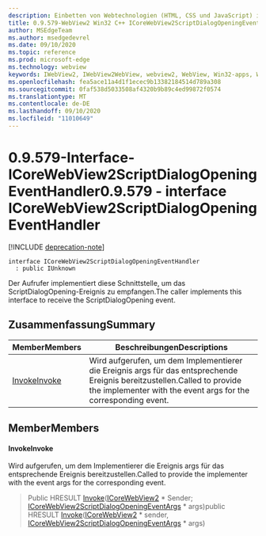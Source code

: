 ```yaml
---
description: Einbetten von Webtechnologien (HTML, CSS und JavaScript) in ihre systemeigenen Anwendungen mit dem Microsoft Edge WebView2-Steuerelement
title: 0.9.579-WebView2 Win32 C++ ICoreWebView2ScriptDialogOpeningEventHandler
author: MSEdgeTeam
ms.author: msedgedevrel
ms.date: 09/10/2020
ms.topic: reference
ms.prod: microsoft-edge
ms.technology: webview
keywords: IWebView2, IWebView2WebView, webview2, WebView, Win32-apps, Win32, Edge, ICoreWebView2, ICoreWebView2Controller, Browser-Steuerelement, Edge-HTML, ICoreWebView2ScriptDialogOpeningEventHandler
ms.openlocfilehash: fea5ace11a4d1f1ecec9b13382184514d789a308
ms.sourcegitcommit: 0faf538d5033508af4320b9b89c4ed99872f0574
ms.translationtype: MT
ms.contentlocale: de-DE
ms.lasthandoff: 09/10/2020
ms.locfileid: "11010649"
---
```

# <span data-ttu-id="3d9ed-104">0.9.579-Interface-ICoreWebView2ScriptDialogOpeningEventHandler</span><span class="sxs-lookup"><span data-stu-id="3d9ed-104">0.9.579 - interface ICoreWebView2ScriptDialogOpeningEventHandler</span></span> 

[!INCLUDE [deprecation-note](../../includes/deprecation-note.md)]

```
interface ICoreWebView2ScriptDialogOpeningEventHandler
  : public IUnknown
```

<span data-ttu-id="3d9ed-105">Der Aufrufer implementiert diese Schnittstelle, um das ScriptDialogOpening-Ereignis zu empfangen.</span><span class="sxs-lookup"><span data-stu-id="3d9ed-105">The caller implements this interface to receive the ScriptDialogOpening event.</span></span>

## <span data-ttu-id="3d9ed-106">Zusammenfassung</span><span class="sxs-lookup"><span data-stu-id="3d9ed-106">Summary</span></span>

 <span data-ttu-id="3d9ed-107">Member</span><span class="sxs-lookup"><span data-stu-id="3d9ed-107">Members</span></span>                        | <span data-ttu-id="3d9ed-108">Beschreibungen</span><span class="sxs-lookup"><span data-stu-id="3d9ed-108">Descriptions</span></span>
--------------------------------|---------------------------------------------
[<span data-ttu-id="3d9ed-109">Invoke</span><span class="sxs-lookup"><span data-stu-id="3d9ed-109">Invoke</span></span>](#invoke) | <span data-ttu-id="3d9ed-110">Wird aufgerufen, um dem Implementierer die Ereignis args für das entsprechende Ereignis bereitzustellen.</span><span class="sxs-lookup"><span data-stu-id="3d9ed-110">Called to provide the implementer with the event args for the corresponding event.</span></span>

## <span data-ttu-id="3d9ed-111">Member</span><span class="sxs-lookup"><span data-stu-id="3d9ed-111">Members</span></span>

#### <span data-ttu-id="3d9ed-112">Invoke</span><span class="sxs-lookup"><span data-stu-id="3d9ed-112">Invoke</span></span> 

<span data-ttu-id="3d9ed-113">Wird aufgerufen, um dem Implementierer die Ereignis args für das entsprechende Ereignis bereitzustellen.</span><span class="sxs-lookup"><span data-stu-id="3d9ed-113">Called to provide the implementer with the event args for the corresponding event.</span></span>

> <span data-ttu-id="3d9ed-114">Public HRESULT [Invoke](#invoke)([ICoreWebView2](icorewebview2.md) \* Sender; [ICoreWebView2ScriptDialogOpeningEventArgs](icorewebview2scriptdialogopeningeventargs.md) \* args)</span><span class="sxs-lookup"><span data-stu-id="3d9ed-114">public HRESULT [Invoke](#invoke)([ICoreWebView2](icorewebview2.md) \* sender, [ICoreWebView2ScriptDialogOpeningEventArgs](icorewebview2scriptdialogopeningeventargs.md) \* args)</span></span>

